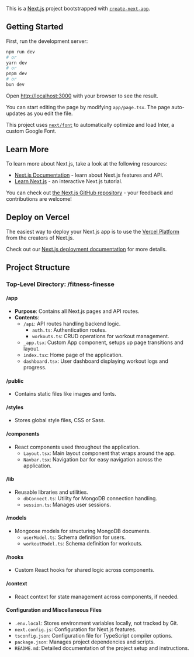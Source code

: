 This is a [Next.js](https://nextjs.org/) project bootstrapped with [`create-next-app`](https://github.com/vercel/next.js/tree/canary/packages/create-next-app).

## Getting Started

First, run the development server:

```bash
npm run dev
# or
yarn dev
# or
pnpm dev
# or
bun dev
```

Open [http://localhost:3000](http://localhost:3000) with your browser to see the result.

You can start editing the page by modifying `app/page.tsx`. The page auto-updates as you edit the file.

This project uses [`next/font`](https://nextjs.org/docs/basic-features/font-optimization) to automatically optimize and load Inter, a custom Google Font.

## Learn More

To learn more about Next.js, take a look at the following resources:

- [Next.js Documentation](https://nextjs.org/docs) - learn about Next.js features and API.
- [Learn Next.js](https://nextjs.org/learn) - an interactive Next.js tutorial.

You can check out [the Next.js GitHub repository](https://github.com/vercel/next.js/) - your feedback and contributions are welcome!

## Deploy on Vercel

The easiest way to deploy your Next.js app is to use the [Vercel Platform](https://vercel.com/new?utm_medium=default-template&filter=next.js&utm_source=create-next-app&utm_campaign=create-next-app-readme) from the creators of Next.js.

Check out our [Next.js deployment documentation](https://nextjs.org/docs/deployment) for more details.

## Project Structure

### Top-Level Directory: /fitness-finesse

#### /app

- **Purpose**: Contains all Next.js pages and API routes.
- **Contents**:
  - `/api`: API routes handling backend logic.
    - `auth.ts`: Authentication routes.
    - `workouts.ts`: CRUD operations for workout management.
  - `_app.tsx`: Custom App component, setups up page transitions and layout.
  - `index.tsx`: Home page of the application.
  - `dashboard.tsx`: User dashboard displaying workout logs and progress.

#### /public

- Contains static files like images and fonts.

#### /styles

- Stores global style files, CSS or Sass.

#### /components

- React components used throughout the application.
  - `Layout.tsx`: Main layout component that wraps around the app.
  - `Navbar.tsx`: Navigation bar for easy navigation across the application.

#### /lib

- Reusable libraries and utilities.
  - `dbConnect.ts`: Utility for MongoDB connection handling.
  - `session.ts`: Manages user sessions.

#### /models

- Mongoose models for structuring MongoDB documents.
  - `userModel.ts`: Schema definition for users.
  - `workoutModel.ts`: Schema definition for workouts.

#### /hooks

- Custom React hooks for shared logic across components.

#### /context

- React context for state management across components, if needed.

#### Configuration and Miscellaneous Files

- `.env.local`: Stores environment variables locally, not tracked by Git.
- `next.config.js`: Configuration for Next.js features.
- `tsconfig.json`: Configuration file for TypeScript compiler options.
- `package.json`: Manages project dependencies and scripts.
- `README.md`: Detailed documentation of the project setup and instructions.
